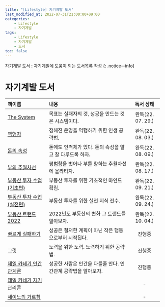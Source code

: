 ```yaml
---
title: "[Lifestyle] 자기계발 도서"
last_modified_at: 2022-07-31T21:00:00+09:00
categories:
    - Lifestyle
    - 자기계발
tags:
    - Lifestyle
    - 자기계발
    - 도서
toc: false
---
```


자기계발 도서 : 자기계발에 도움이 되는 도서목록 작성
{: .notice--info}

# 자기계발 도서

| 책이름                                                            | 내용                                  |      독서 상태      |
|:---------------------------------------------------------------|:------------------------------------|:---------------:|
| [The System](http://www.yes24.com/Product/Goods/91159620)      | 목표는 실패자의 것, 성공을 만드는 것은 시스템이다.       | 완독(22. 07. 29.) |
| [역행자](http://www.yes24.com/Product/Goods/109705390)            | 정해진 운명을 역행하기 위한 인생 공략법.             | 완독(22. 08. 03.) | 
| [돈의 속성](http://www.yes24.com/Product/Goods/90428162)           | 돈에도 인격체가 있다. 돈의 속성을 알고 잘 다루도록 하자.   | 완독(22. 08. 09.) |
| [부의 추월차선](http://www.yes24.com/Product/Goods/9440838)          | 평범함을 벗어나 부를 향하는 추월차선에 올라타자.         | 완독(22. 08. 17.) |
| [부동산 투자 수업(기초편)](http://www.yes24.com/Product/Goods/108408918) | 부동산 투자를 위한 기초적인 마인드 확립.             | 완독(22. 09. 21.) |
| [부동산 투자 수업(실전편)](http://www.yes24.com/Product/Goods/108408935) | 부동산 투자를 위한 실전 지식 전수.                | 완독(22. 09. 24.) |
| [부동산 트랜드 2022](http://www.yes24.com/Product/Goods/104430038)   | 2022년도 부동산의 변화 그 트랜드를 알아보자.         | 완독(22. 10. 04.) |
| [빠르게 실패하기](http://www.yes24.com/Product/Goods/112343840)       | 성공은 철저한 계획이 아닌 작은 행동으로부터 시작된다.      |       진행중       |
| [그릿](http://www.yes24.com/Product/Goods/32616060)              | 노력을 위한 노력. 노력하기 위한 공략법.             |       진행중       |             
| [데일 카네기 인간관계론](http://www.yes24.com/Product/Goods/79297023)    | 성공한 사람은 인간을 다룰줄 안다. 인간관계 공략법을 알아보자. |       진행중       |
| [데일 카네기 자기관리론](http://www.yes24.com/Product/Goods/96794060)   |                                     |        -        |
| [세이노의 가르침](http://item.gmarket.co.kr/Item?goodscode=2301637852) |                                     |        -        |             
